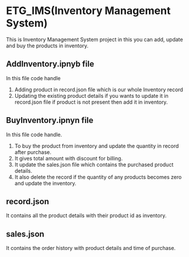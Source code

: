 # ETG_IMS(Inventory Management System)
This is Inventory Management System project in this you can add, update and buy the products in inventory. 

## AddInventory.ipnyb file
In this file code handle
1. Adding product in record.json file which is our whole Inventory record
2. Updating the existing product details if you wants to update it in record.json file if product is not present then add it in inventory.

## BuyInventory.ipnyn file
In this file code handle.
1. To buy the product from inventory and update the quantity in record after purchase.
2. It gives total amount with discount for billing. 
3. It update the sales.json file which contains the purchased product details.
4. It also delete the record if the quantity of any products becomes zero and update the inventory.

## record.json
It contains all the product details with their product id as inventory.

## sales.json
It contains the order history with product details and time of purchase.
